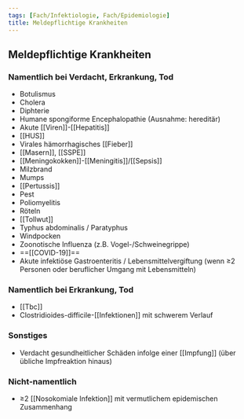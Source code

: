 ```yaml
---
tags: [Fach/Infektiologie, Fach/Epidemiologie]
title: Meldepflichtige Krankheiten
---
```

## Meldepflichtige Krankheiten
### Namentlich bei Verdacht, Erkrankung, Tod
- Botulismus
- Cholera
- Diphterie
- Humane spongiforme Encephalopathie (Ausnahme: hereditär)
- Akute [[Viren]]-[[Hepatitis]]
- [[HUS]]
- Virales hämorrhagisches [[Fieber]]
- [[Masern]], [[SSPE]]
- [[Meningokokken]]-[[Meningitis]]/[[Sepsis]]
- Milzbrand
- Mumps
- [[Pertussis]]
- Pest
- Poliomyelitis
- Röteln
- [[Tollwut]]
- Typhus abdominalis / Paratyphus
- Windpocken
- Zoonotische Influenza (z.B. Vogel-/Schweinegrippe)
- ==[[COVID-19]]==
- Akute infektiöse Gastroenteritis / Lebensmittelvergiftung (wenn ≥2 Personen oder beruflicher Umgang mit Lebensmitteln)

### Namentlich bei Erkrankung, Tod
- [[Tbc]]
- Clostridioides-difficile-[[Infektionen]] mit schwerem Verlauf

### Sonstiges
- Verdacht gesundheitlicher Schäden infolge einer [[Impfung]] (über übliche Impfreaktion hinaus)

### Nicht-namentlich
- ≥2 [[Nosokomiale Infektion]] mit vermutlichem epidemischen Zusammenhang